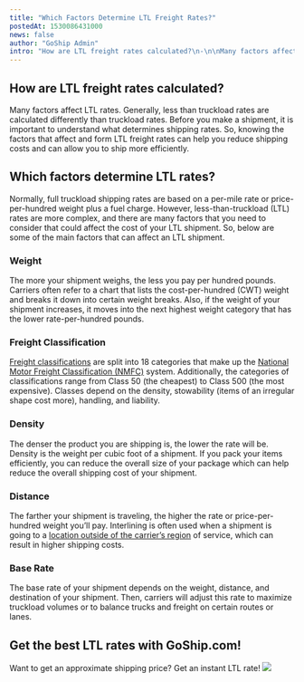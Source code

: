 ```yaml
---
title: "Which Factors Determine LTL Freight Rates?"
postedAt: 1530086431000
news: false
author: "GoShip Admin"
intro: "How are LTL freight rates calculated?\n-\n\nMany factors affect LTL rates. Generally, less than truckload rates are calculated differently than truckload rates. Before you make a shipment, it is important to understand what determines shipping rates. So, knowing the factors that affect and form LTL freight rates can help you reduce shipping costs and can allow you to ship more efficiently. \n\nWhich factors determine LTL rates?\n-\n\nNormally, full truckload shipping rates are based on a per-mile rate or price-per-"
---
```

How are LTL freight rates calculated?
-------------------------------------

Many factors affect LTL rates. Generally, less than truckload rates are calculated differently than truckload rates. Before you make a shipment, it is important to understand what determines shipping rates. So, knowing the factors that affect and form LTL freight rates can help you reduce shipping costs and can allow you to ship more efficiently.

Which factors determine LTL rates?
----------------------------------

Normally, full truckload shipping rates are based on a per-mile rate or price-per-hundred weight plus a fuel charge. However, less-than-truckload (LTL) rates are more complex, and there are many factors that you need to consider that could affect the cost of your LTL shipment. So, below are some of the main factors that can affect an LTL shipment.

### Weight

The more your shipment weighs, the less you pay per hundred pounds. Carriers often refer to a chart that lists the cost-per-hundred (CWT) weight and breaks it down into certain weight breaks. Also, if the weight of your shipment increases, it moves into the next highest weight category that has the lower rate-per-hundred pounds.

### Freight Classification

[Freight classifications](https://www.goship.com/blog/blog-everything-you-need-to-know-about-ltl-freight-class/) are split into 18 categories that make up the [National Motor Freight Classification (NMFC)](http://www.nmfta.org/pages/nmfc) system. Additionally, the categories of classifications range from Class 50 (the cheapest) to Class 500 (the most expensive). Classes depend on the density, stowability (items of an irregular shape cost more), handling, and liability.

### Density

The denser the product you are shipping is, the lower the rate will be. Density is the weight per cubic foot of a shipment. If you pack your items efficiently, you can reduce the overall size of your package which can help reduce the overall shipping cost of your shipment.

### Distance

The farther your shipment is traveling, the higher the rate or price-per-hundred weight you’ll pay. Interlining is often used when a shipment is going to a [location outside of the carrier’s region](https://www.goship.com/blog/limited-access-shipping-location/) of service, which can result in higher shipping costs.

### Base Rate

The base rate of your shipment depends on the weight, distance, and destination of your shipment. Then, carriers will adjust this rate to maximize truckload volumes or to balance trucks and freight on certain routes or lanes.

Get the best LTL rates with GoShip.com!
---------------------------------------

Want to get an approximate shipping price? Get an instant LTL rate! [![](https://www.goship.com/wp-content/uploads/2021/02/1ace89b4-fe28-40ff-a2a7-4cddc60fc9ec.png)](https://www.goship.com/)
